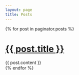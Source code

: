 ```yaml
---
layout: page
title: Posts
---
```


<div class="posts">
  {% for post in paginator.posts %}
  <div class="post">
    <h1 class="post-title">
      <a href="{{post.url}}">
        {{ post.title }}
      </a>
    </h1>
    {{  post.content }}
  </div>
  {% endfor %}
</div>
